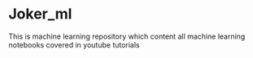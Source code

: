# Joker_ml
This is machine learning repository which content all machine learning notebooks covered in youtube tutorials
